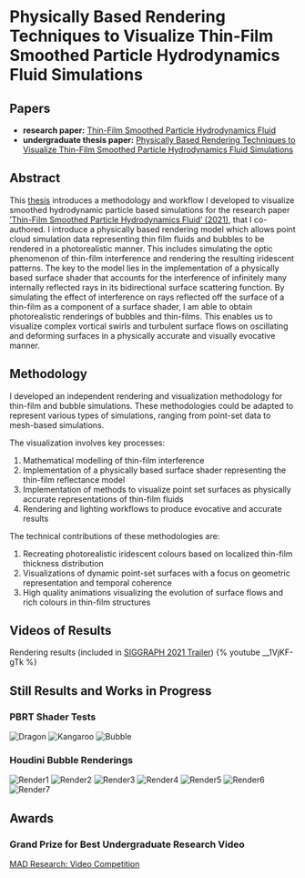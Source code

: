 # Physically Based Rendering Techniques to Visualize Thin-Film Smoothed Particle Hydrodynamics Fluid Simulations
## Papers
- **research paper:** [Thin-Film Smoothed Particle Hydrodynamics Fluid](https://cs.dartmouth.edu/~bozhu/papers/sph_bubble.pdf)
- **undergraduate thesis paper:** [Physically Based Rendering Techniques to Visualize Thin-Film Smoothed Particle Hydrodynamics Fluid Simulations](https://docs.google.com/viewer?url=${https://github.com/AdityaHPrasad/ThinFilmRenderings/blob/gh-pages/Aditya_Thesis_Draft4.pdf})

## Abstract

This [thesis]() introduces a methodology and workflow I developed to
visualize smoothed hydrodynamic particle based simulations for the
research paper [’Thin-Film Smoothed Particle Hydrodynamics Fluid’
(2021)](https://wang-mengdi.github.io/proj/thin-film-sph/), that I co-authored. I introduce a physically based rendering
model which allows point cloud simulation data representing thin film
fluids and bubbles to be rendered in a photorealistic manner. This includes simulating the optic phenomenon of thin-film interference and
rendering the resulting iridescent patterns. The key to the model lies
in the implementation of a physically based surface shader that accounts for the interference of infinitely many internally reflected rays
in its bidirectional surface scattering function. By simulating the effect of interference on rays reflected off the surface of a thin-film as a
component of a surface shader, I am able to obtain photorealistic renderings of bubbles and thin-films. This enables us to visualize complex
vortical swirls and turbulent surface flows on oscillating and deforming
surfaces in a physically accurate and visually evocative manner.

## Methodology
I developed an independent rendering and visualization methodology for thin-film and bubble simulations. These methodologies could be adapted to represent various types of simulations, ranging from point-set data to mesh-based simulations.

The visualization involves key processes:
1. Mathematical modelling of thin-film interference
2. Implementation of a physically based surface shader representing the thin-film reflectance model
3. Implementation of methods to visualize point set surfaces as physically accurate representations of thin-film fluids
4. Rendering and lighting workflows to produce evocative and accurate results

The technical contributions of these methodologies are:
1. Recreating photorealistic iridescent colours based on localized thin-film thickness distribution
2. Visualizations of dynamic point-set surfaces with a focus on geometric representation and temporal coherence
3. High quality animations visualizing the evolution of surface flows and rich colours in thin-film structures

## Videos of Results
Rendering results (included in [SIGGRAPH 2021 Trailer](https://www.youtube.com/watch?v=Ros7ZXqLbFg))
{% youtube __1VjKF-gTk  %}

## Still Results and Works in Progress
### PBRT Shader Tests
![Dragon](/dragon.png)
![Kangaroo](/kangaroo.png)
![Bubble](/material-testball.png)

### Houdini Bubble Renderings
![Render1](/Active_Render.0150.0.jpg)
![Render2](/Active_Render.0694.0.jpg)
![Render3](/H18-F5-19.png)
![Render4](/S3-IR5-SpectralOefner271.png)
![Render5](/5_square.jpg)
![Render6](/6_rt.jpg)
![Render7](/burst_teaser.jpg)


## Awards
### Grand Prize for Best Undergraduate Research Video 
[MAD Research: Video Competition](https://students.dartmouth.edu/ugar/news-events/highlighting-undergraduate-research/mad-research-video-competition)

